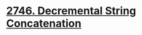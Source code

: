 # [2746. Decremental String Concatenation](https://leetcode.com/problems/decremental-string-concatenation/description/)